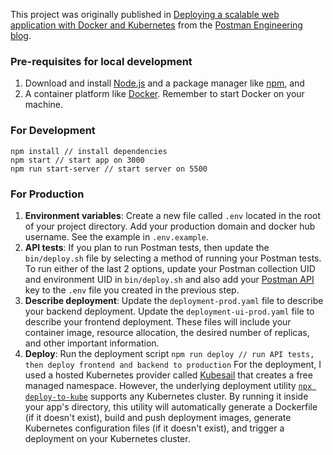This project was originally published in [Deploying a scalable web application with Docker and Kubernetes](link) from the [Postman Engineering blog](https://medium.com/postman-engineering).

### Pre-requisites for local development
1. Download and install [Node.js](https://nodejs.org/en/) and a package manager like [npm](https://www.npmjs.com/), and
1. A container platform like [Docker](https://www.docker.com/get-started). Remember to start Docker on your machine.

### For Development

    npm install // install dependencies
    npm start // start app on 3000
    npm run start-server // start server on 5500

### For Production

1. **Environment variables**: Create a new file called `.env` located in the root of your project directory. Add your production domain and docker hub username. See the example in `.env.example`. 
1. **API tests**: If you plan to run Postman tests, then update the `bin/deploy.sh` file by selecting a method of running your Postman tests. To run either of the last 2 options, update your Postman collection UID and environment UID in `bin/deploy.sh` and also add your [Postman API](https://docs.api.getpostman.com/) key to the `.env` file you created in the previous step.
1. **Describe deployment**: Update the `deployment-prod.yaml` file to describe your backend deployment. Update the `deployment-ui-prod.yaml` file to describe your frontend deployment. These files will include your container image, resource allocation, the desired number of replicas, and other important information.
1. **Deploy**: Run the deployment script
    `npm run deploy // run API tests, then deploy frontend and backend to production`
For the deployment, I used a hosted Kubernetes provider called [Kubesail](https://kubesail.com/) that creates a free managed namespace. However, the underlying deployment utility [`npx deploy-to-kube`](https://github.com/kubesail/deploy-to-kube) supports any Kubernetes cluster. By running it inside your app's directory, this utility will automatically generate a Dockerfile (if it doesn't exist), build and push deployment images, generate Kubernetes configuration files (if it doesn't exist), and trigger a deployment on your Kubernetes cluster. 
